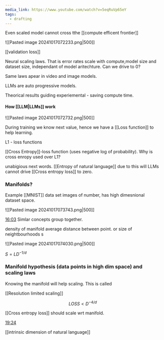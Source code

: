```yaml
---
media_link: https://www.youtube.com/watch?v=5eqRuVp65eY
tags:
  - drafting
---
```

Even scaled model cannot cross tthe [[compute efficent frontier]]

![[Pasted image 20241017072233.png|500]]

[[validation loss]]

Neural scaling laws. That is error rates scale with compute,model size and dataset size, independant of model aritechture. Can we drive to 0?
 
Same laws apear in video and image models.

LLMs are auto progressive models.

Theorical results guiding experiemental - saving compute time.

#### How [[LLM|LLMs]] work

![[Pasted image 20241017072732.png|500]]

During training we know next value, hence we have a [[Loss function]] to help learning.

L1 - loss functions

[[Cross Entropy]]-loss function (uses negative log of probability).  Why is cross enropy used over L1?

unabigious next words. [[Entropy of natural language]] due to this will LLMs cannot drive [[Cross entropy loss]] to zero.

### Manifolds?

Example [[MNIST]] data set images of number, has high dimesnional dataset space.

![[Pasted image 20241017073743.png|500]]

[16:03](https://www.youtube.com/watch?t=963&v=5eqRuVp65eY)
Simlar concepts group together.

density of manifold 
average distance between point. or size of neightbourhoods s

![[Pasted image 20241017074030.png|500]]

$S=L D^{-1/d}$

### Manifold hypothesis (data points in high dim space) and scaling laws 

Knowing the manifold will help scaling. This is called

[[Resolution limited scaling]]

$$LOSS < D^{-4/d}$$

[[Cross entropy loss]] should scale wrt manifold.

[19:24](https://www.youtube.com/watch?t=1164&v=5eqRuVp65eY)

[[intrinsic dimension of natural language]]








